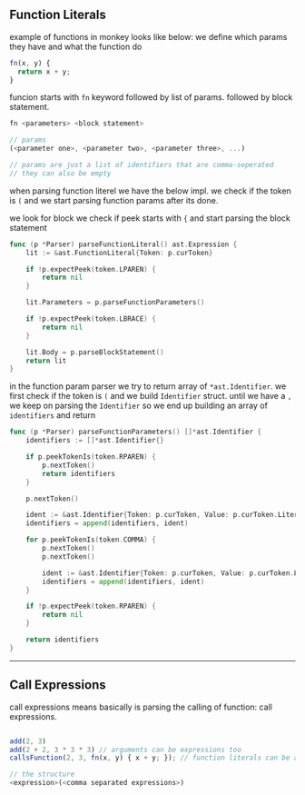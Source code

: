 Function Literals
-----------------

example of functions in monkey looks like below: we define which params they have and 
what the function do
```js
fn(x, y) {
  return x + y;
}
```

funcion starts with `fn` keyword followed by list of params. followed by block statement.

```js
fn <parameters> <block statement>

// params
(<parameter one>, <parameter two>, <parameter three>, ...)

// params are just a list of identifiers that are comma-seperated
// they can also be empty
```

when parsing function literel we have the below impl. we check if the token is `(` 
and we start parsing function params after its done.

we look for block we check if peek starts with `{` and start parsing the block
statement
```go 
func (p *Parser) parseFunctionLiteral() ast.Expression {
	lit := &ast.FunctionLiteral{Token: p.curToken}

	if !p.expectPeek(token.LPAREN) {
		return nil
	}

	lit.Parameters = p.parseFunctionParameters()

	if !p.expectPeek(token.LBRACE) {
		return nil
	}

	lit.Body = p.parseBlockStatement()
	return lit
}

```

in the function param parser we try to return array of `*ast.Identifier`. 
we first check if the token is `(` and we build `Identifier` struct. until we have a `,`
we keep on parsing the `Identifier` so we end up building an array of `identifiers`
and return

```go
func (p *Parser) parseFunctionParameters() []*ast.Identifier {
	identifiers := []*ast.Identifier{}

	if p.peekTokenIs(token.RPAREN) {
		p.nextToken()
		return identifiers
	}

	p.nextToken()

	ident := &ast.Identifier{Token: p.curToken, Value: p.curToken.Literal}
	identifiers = append(identifiers, ident)

	for p.peekTokenIs(token.COMMA) {
		p.nextToken()
		p.nextToken()

		ident := &ast.Identifier{Token: p.curToken, Value: p.curToken.Literal}
		identifiers = append(identifiers, ident)
	}

	if !p.expectPeek(token.RPAREN) {
		return nil
	}

	return identifiers
}

```

-----

Call Expressions
----------------

call expressions means basically is parsing the calling of function: call expressions.
```js

add(2, 3)
add(2 + 2, 3 * 3 * 3) // arguments can be expressions too
callsFunction(2, 3, fn(x, y) { x + y; }); // function literals can be arguments

// the structure 
<expression>(<comma separated expressions>)
```


